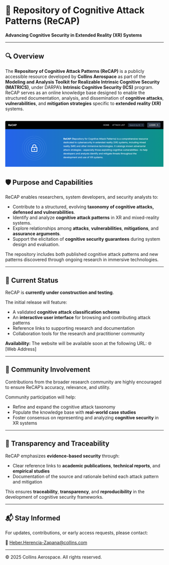 
# 🧠 Repository of Cognitive Attack Patterns (ReCAP)

**Advancing Cognitive Security in Extended Reality (XR) Systems**

---

## 🔍 Overview

The **Repository of Cognitive Attack Patterns (ReCAP)** is a publicly accessible resource developed by **Collins Aerospace** as part of the **Modeling and Analysis Toolkit for Realizable Intrinsic Cognitive Security (MATRICS)**, under DARPA’s **Intrinsic Cognitive Security (ICS)** program. ReCAP serves as an online knowledge base designed to enable the structured documentation, analysis, and dissemination of **cognitive attacks**, **vulnerabilities**, and **mitigation strategies** specific to **extended reality (XR)** systems.


![Screenshot](images/logo.png)
---

## 🛡️ Purpose and Capabilities

ReCAP enables researchers, system developers, and security analysts to:

- Contribute to a structured, evolving **taxonomy of cognitive attacks, defensed and vulnerabilities**.
- Identify and analyze **cognitive attack patterns** in XR and mixed-reality systems.
- Explore relationships among **attacks**, **vulnerabilities**, **mitigations**, and **assurance arguments**.
- Support the elicitation of **cognitive security guarantees** during system design and evaluation.


The repository includes both published cognitive attack patterns and new patterns discovered through ongoing research in immersive technologies.

---

## 🚧 Current Status

ReCAP is **currently under construction and testing**.

The initial release will feature:

- A validated **cognitive attack classification schema**
- An **interactive user interface** for browsing and contributing attack patterns
- Reference links to supporting research and documentation
- Collaboration tools for the research and practitioner community

**Availability:**  The website will be available soon at the following URL:
🌐 [Web Address]

---

## 🤝 Community Involvement

Contributions from the broader research community are highly encouraged to ensure ReCAP’s accuracy, relevance, and utility.

Community participation will help:

- Refine and expand the cognitive attack taxonomy
- Populate the knowledge base with **real-world case studies**
- Foster consensus on representing and analyzing **cognitive security** in XR systems

---

## 🔎 Transparency and Traceability

ReCAP emphasizes **evidence-based security** through:

- Clear reference links to **academic publications**, **technical reports**, and **empirical studies**
- Documentation of the source and rationale behind each attack pattern and mitigation

This ensures **traceability**, **transparency**, and **reproducibility** in the development of cognitive security frameworks.

---

## 📬 Stay Informed

For updates, contributions, or early access requests, please contact:

📧 Heber.Herencia-Zapana@collins.com

---

© 2025 Collins Aerospace. All rights reserved.
